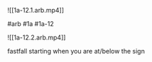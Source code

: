 

![[1a-12.1.arb.mp4]]

#arb #1a #1a-12



![[1a-12.2.arb.mp4]]

fastfall starting when you are at/below the sign

